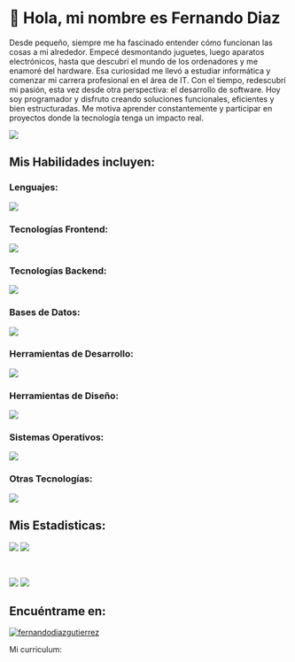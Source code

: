 # 👋 Hola, mi nombre es Fernando Diaz
Desde pequeño, siempre me ha fascinado entender cómo funcionan las cosas a mi alrededor. Empecé desmontando juguetes, luego aparatos electrónicos, hasta que descubrí el mundo de los ordenadores y me enamoré del hardware.
Esa curiosidad me llevó a estudiar informática y comenzar mi carrera profesional en el área de IT. Con el tiempo, redescubrí mi pasión, esta vez desde otra perspectiva: el desarrollo de software.
Hoy soy programador y disfruto creando soluciones funcionales, eficientes y bien estructuradas. Me motiva aprender constantemente y participar en proyectos donde la tecnología tenga un impacto real.

![](http://github-profile-summary-cards.vercel.app/api/cards/profile-details?username=Fernandodg97&theme=github)

## Mis Habilidades incluyen:

### Lenguajes:
<p align="left">
  <a href="https://skillicons.dev">
    <img src="https://skillicons.dev/icons?i=html,css,js,ts,java,php,phyton&perline=14" />
  </a>
</p>

### Tecnologías Frontend:
<p align="left">
  <a href="https://skillicons.dev">
    <img src="https://skillicons.dev/icons?i=react,vue,bootstrap,tailwind&perline=14" />
  </a>
</p>

### Tecnologías Backend:
<p align="left">
  <a href="https://skillicons.dev">
    <img src="https://skillicons.dev/icons?i=spring&perline=14" />
  </a>
</p>

### Bases de Datos:
<p align="left">
  <a href="https://skillicons.dev">
    <img src="https://skillicons.dev/icons?i=mysql,postgresql&perline=14" />
  </a>
</p>

### Herramientas de Desarrollo:
<p align="left">
  <a href="https://skillicons.dev">
    <img src="https://skillicons.dev/icons?i=vscode,idea,eclipse,postman&perline=14" />
  </a>
</p>

### Herramientas de Diseño:
<p align="left">
  <a href="https://skillicons.dev">
    <img src="https://skillicons.dev/icons?i=figma&perline=14" />
  </a>
</p>

### Sistemas Operativos:
<p align="left">
  <a href="https://skillicons.dev">
    <img src="https://skillicons.dev/icons?i=linux,windows,apple&perline=14" />
  </a>
</p>

### Otras Tecnologías:
<p align="left">
  <a href="https://skillicons.dev">
    <img src="https://skillicons.dev/icons?i=git,github,bash,vite,netlify&perline=14" />
  </a>
</p>


## Mis Estadisticas:
![](http://github-profile-summary-cards.vercel.app/api/cards/repos-per-language?username=Fernandodg97&theme=github)
![](http://github-profile-summary-cards.vercel.app/api/cards/most-commit-language?username=Fernandodg97&theme=github)

<br>

![](http://github-profile-summary-cards.vercel.app/api/cards/stats?username=Fernandodg97&theme=github)
![](https://github-readme-stats.vercel.app/api?username=Fernandodg97&count_private=true)

## Encuéntrame en:
<p align="left">
<a href="https://linkedin.com/in/fernandodiazgutierrez" target="blank"><img src="https://skillicons.dev/icons?i=linkedin&perline=14" alt="fernandodiazgutierrez" /></a>
</p>

Mi curriculum: ![]()

